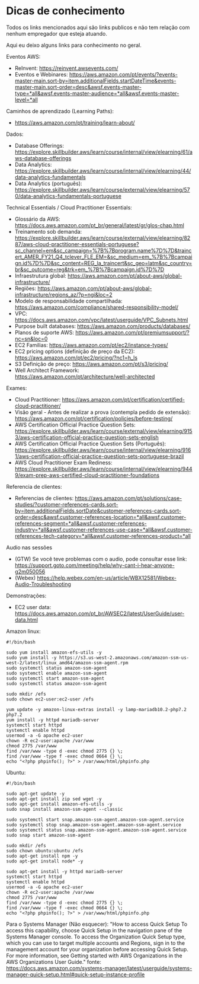 # Dicas de conhecimento

Todos os links mencionados aqui são links publicos e não tem relação com nenhum empregador que esteja atuando.

Aqui eu deixo alguns links para conhecimento no geral.

Eventos AWS:
- ReInvent: https://reinvent.awsevents.com/
- Eventos e Webinares: https://aws.amazon.com/pt/events/?events-master-main.sort-by=item.additionalFields.startDateTime&events-master-main.sort-order=desc&awsf.events-master-type=*all&awsf.events-master-audience=*all&awsf.events-master-level=*all

Caminhos de aprendizado (Learning Paths):
- https://aws.amazon.com/pt/training/learn-about/

Dados:
- Database Offerings: https://explore.skillbuilder.aws/learn/course/internal/view/elearning/61/aws-database-offerings
- Data Analytics: https://explore.skillbuilder.aws/learn/course/internal/view/elearning/44/data-analytics-fundamentals
- Data Analytics (português): https://explore.skillbuilder.aws/learn/course/external/view/elearning/570/data-analytics-fundamentals-portuguese


Technical Essentials / Cloud Practitioner Essentials:
-  Glossário da AWS: https://docs.aws.amazon.com/pt_br/general/latest/gr/glos-chap.html
- Treinamento sob demanda: https://explore.skillbuilder.aws/learn/course/external/view/elearning/8287/aws-cloud-practitioner-essentials-portuguese?sc_channel=em&sc_campaign=%7B%7Bprogram.name%7D%7D&traincert_AMER_FY21_Q4_tclever_FLE_EM=&sc_medium=em_%7B%7Bcampaign.id%7D%7D&sc_content=REG_la_traincert&sc_geo=latm&sc_country=br&sc_outcome=reg&trk=em_%7B%7Bcampaign.id%7D%7D
- Infraestrutura global: https://aws.amazon.com/pt/about-aws/global-infrastructure/
- Regiões: https://aws.amazon.com/pt/about-aws/global-infrastructure/regions_az/?p=ngi&loc=2
- Modelo de responsabilidade compartilhada: https://aws.amazon.com/compliance/shared-responsibility-model/
- VPC: https://docs.aws.amazon.com/vpc/latest/userguide/VPC_Subnets.html
- Purpose built databases: https://aws.amazon.com/products/databases/
- Planos de suporte AWS: https://aws.amazon.com/pt/premiumsupport/?nc=sn&loc=0
- EC2 Familias: https://aws.amazon.com/pt/ec2/instance-types/
- EC2 pricing options (definição de preço da EC2): https://aws.amazon.com/pt/ec2/pricing/?nc1=h_ls
- S3 Definição de preço: https://aws.amazon.com/pt/s3/pricing/
- Well Architect Framework: https://aws.amazon.com/pt/architecture/well-architected


Exames:
- Cloud Practitioner: https://aws.amazon.com/pt/certification/certified-cloud-practitioner/
- Visão geral - Antes de realizar a prova (contempla pedido de extensão): https://aws.amazon.com/pt/certification/policies/before-testing/
- AWS Certification Official Practice Question Sets: https://explore.skillbuilder.aws/learn/course/external/view/elearning/9153/aws-certification-official-practice-question-sets-english
- AWS Certification Official Practice Question Sets (Português): https://explore.skillbuilder.aws/learn/course/internal/view/elearning/9161/aws-certification-official-practice-question-sets-portuguese-brazil
- AWS Cloud Practitioner Exam Rediness: https://explore.skillbuilder.aws/learn/course/internal/view/elearning/9449/exam-prep-aws-certified-cloud-practitioner-foundations

Referencia de clientes:
- Referencias de clientes: https://aws.amazon.com/pt/solutions/case-studies/?customer-references-cards.sort-by=item.additionalFields.sortDate&customer-references-cards.sort-order=desc&awsf.customer-references-location=*all&awsf.customer-references-segment=*all&awsf.customer-references-industry=*all&awsf.customer-references-use-case=*all&awsf.customer-references-tech-category=*all&awsf.customer-references-product=*all

Audio nas sessões
- (GTW) Se você teve problemas com o audio, pode consultar esse link: https://support.goto.com/meeting/help/why-cant-i-hear-anyone-g2m050056
- (Webex) https://help.webex.com/en-us/article/WBX12581/Webex-Audio-Troubleshooting


Demonstrações:
- EC2 user data: https://docs.aws.amazon.com/pt_br/AWSEC2/latest/UserGuide/user-data.html

Amazon linux:
```
#!/bin/bash

sudo yum install amazon-efs-utils -y
sudo yum install -y https://s3.us-west-2.amazonaws.com/amazon-ssm-us-west-2/latest/linux_amd64/amazon-ssm-agent.rpm
sudo systemctl status amazon-ssm-agent
sudo systemctl enable amazon-ssm-agent
sudo systemctl start amazon-ssm-agent
sudo systemctl status amazon-ssm-agent

sudo mkdir /efs
sudo chown ec2-user:ec2-user /efs

yum update -y amazon-linux-extras install -y lamp-mariadb10.2-php7.2 php7.2
yum install -y httpd mariadb-server
systemctl start httpd
systemctl enable httpd
usermod -a -G apache ec2-user
chown -R ec2-user:apache /var/www
chmod 2775 /var/www
find /var/www -type d -exec chmod 2775 {} \;
find /var/www -type f -exec chmod 0664 {} \;
echo "<?php phpinfo(); ?>" > /var/www/html/phpinfo.php

```

Ubuntu:
```
#!/bin/bash

sudo apt-get update -y 
sudo apt-get install zip sed wget -y
sudo apt-get install amazon-efs-utils -y
sudo snap install amazon-ssm-agent --classic

sudo systemctl start snap.amazon-ssm-agent.amazon-ssm-agent.service
sudo systemctl stop snap.amazon-ssm-agent.amazon-ssm-agent.service
sudo systemctl status snap.amazon-ssm-agent.amazon-ssm-agent.service
sudo snap start amazon-ssm-agent

sudo mkdir /efs
sudo chown ubuntu:ubuntu /efs
sudo apt-get install npm -y
sudo apt-get install node* -y

sudo apt-get install -y httpd mariadb-server
systemctl start httpd
systemctl enable httpd
usermod -a -G apache ec2-user
chown -R ec2-user:apache /var/www
chmod 2775 /var/www
find /var/www -type d -exec chmod 2775 {} \;
find /var/www -type f -exec chmod 0664 {} \;
echo "<?php phpinfo(); ?>" > /var/www/html/phpinfo.php

```
Para o Systems Manager (Não esquecer): "How to access Quick Setup
To access this capability, choose Quick Setup in the navigation pane of the Systems Manager console. To access the Organization Quick Setup type, which you can use to target multiple accounts and Regions, sign in to the management account for your organization before accessing Quick Setup. For more information, see Getting started with AWS Organizations in the AWS Organizations User Guide." fonte: https://docs.aws.amazon.com/systems-manager/latest/userguide/systems-manager-quick-setup.html#quick-setup-instance-profile


